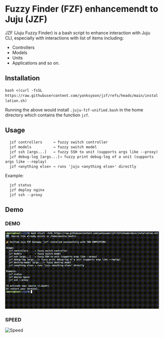# Fuzzy Finder (FZF) enhancemendt to Juju (JZF)

JZF (Juju Fuzzy Finder) is a bash script to enhance interaction with Juju CLI, especially with
interactions with list of items including:
- Controllers
- Models
- Units
- Applications
and so on.

## Installation

`bash <(curl -fsSL https://raw.githubusercontent.com/yanksyoon/jzf/refs/heads/main/installation.sh)`

Running the above would install `.juju-fzf-unified.bash` in the home directory which contains the
function `jzf`.

## Usage

```
  jzf controllers     → fuzzy switch controller
  jzf models          → fuzzy switch model
  jzf ssh [args...]   → fuzzy SSH to unit (supports args like --proxy)
  jzf debug-log [args...]→ fuzzy print debug-log of a unit (supports args like --replay)
  jzf <anything else> → runs 'juju <anything else>' directly
```

Example:

```
  jzf status
  jzf deploy nginx
  jzf ssh --proxy
```

## Demo

### DEMO
![Demo](./files/demo.gif)

### SPEED
![Speed](./files/speed.gif)

